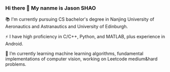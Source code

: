 ### Hi there 👋 My nanme is Jason SHAO

:books:	I'm currently pursuing CS bachelor's degree in Nanjing University of Aeronautics and Astranautics and University of Edinburgh.


⚡ I have high proficiency in C/C++, Python, and MATLAB, plus experience in Android. 


🌱 I’m currently learning machine learning algorithms, fundamental implementations of computer vision, working on Leetcode medium&hard problems.


<!--
**Kaze-1/Kaze-1** is a ✨ _special_ ✨ repository because its `README.md` (this file) appears on your GitHub profile.

Here are some ideas to get you started:

- 🔭 I’m currently working on ...
- 🌱 I’m currently learning ...
- 👯 I’m looking to collaborate on ...
- 🤔 I’m looking for help with ...
- 💬 Ask me about ...
- 📫 How to reach me: ...
- 😄 Pronouns: ...
- ⚡ Fun fact: ...
-->
